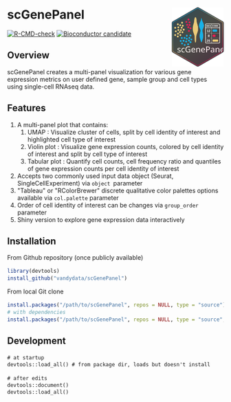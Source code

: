 # scGenePanel <a href="https://github.com/vandydata/scGenePanel"><img src="man/logo.svg" align="right" height="138"  alt="scGenePanel website"/></a>

<!-- badges: start -->

[![R-CMD-check](https://github.com/vandydata/scGenePanel/workflows/R-CMD-check/badge.svg)](https://github.com/vandydata/scGenePanel/actions)
[![Bioconductor candidate](https://img.shields.io/badge/Bioconductor-candidate-blue.svg)](https://bioconductor.org/packages/devel/bioc/)

<!-- badges: end -->

## Overview

scGenePanel creates a multi-panel visualization for various gene expression metrics on user defined gene, sample group and cell types using single-cell RNAseq data.

## Features

1. A multi-panel plot that contains:
   1. UMAP : Visualize cluster of cells, split by cell identity of interest and highlighted cell type of interest 
   2. Violin plot : Visualize gene expression counts, colored by cell identity of interest and split by cell type of interest 
   3. Tabular plot : Quantify cell counts, cell frequency ratio and quantiles of gene expression counts per cell identity of interest
2. Accepts two commonly used input data object (Seurat, SingleCellExperiment) via `object `parameter
3. "Tableau" or "RColorBrewer" discrete qualitative color palettes options available via `col.palette` parameter
4. Order of cell identity of interest can be changes via `group_order` parameter 
5. Shiny version to explore gene expression data interactively


## Installation

From Github repository (once publicly available)

```R
library(devtools)
install_github("vandydata/scGenePanel")
```

From local Git clone

```R
install.packages("/path/to/scGenePanel", repos = NULL, type = "source")
# with dependencies
install.packages("/path/to/scGenePanel", repos = NULL, type = "source", dependencies = TRUE)
```

## Development

```
# at startup
devtools::load_all() # from package dir, loads but doesn't install

# after edits
devtools::document()
devtools::load_all()
```


